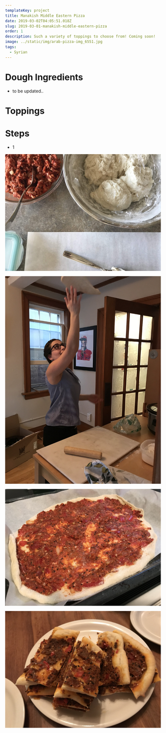 ```yaml
---
templateKey: project
title: Manakish Middle Eastern Pizza
date: 2019-03-02T04:05:51.018Z
slug: 2019-03-01-manakish-middle-eastern-pizza
order: 1
description: Such a variety of toppings to choose from! Coming soon!
image: ../static/img/arab-pizza-img_6551.jpg
tags:
  - Syrian
---
```


# Dough Ingredients

- to be updated..

# Toppings

# Steps

- 1

![](/img/arab-pizza-img_7100.jpg)

![](/img/arab-pizza-img_6545.jpg)

![](/img/arab-pizza-img_6542.jpg)

![](/img/arab-pizza-img_6549.jpg)
